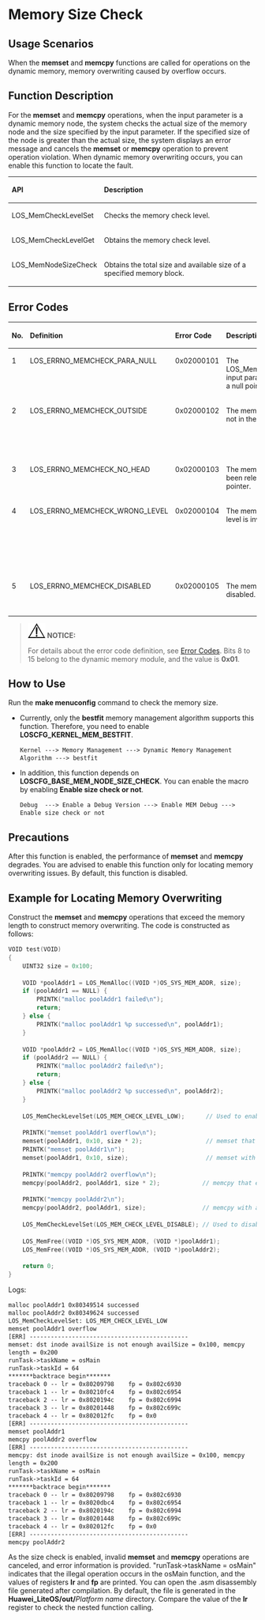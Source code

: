 # Memory Size Check<a name="EN-US_TOPIC_0312244439"></a>

## Usage Scenarios<a name="en-us_topic_0175230376_section38699997192621"></a>

When the  **memset**  and  **memcpy**  functions are called for operations on the dynamic memory, memory overwriting caused by overflow occurs.

## Function Description<a name="en-us_topic_0175230376_section46400139155028"></a>

For the  **memset**  and  **memcpy**  operations, when the input parameter is a dynamic memory node, the system checks the actual size of the memory node and the size specified by the input parameter. If the specified size of the node is greater than the actual size, the system displays an error message and cancels the  **memset**  or  **memcpy**  operation to prevent operation violation. When dynamic memory overwriting occurs, you can enable this function to locate the fault.

<a name="en-us_topic_0175230376_table6587685163114"></a>
<table><thead align="left"><tr id="en-us_topic_0175230376_row8355205704514"><th class="cellrowborder" valign="top" width="34.86%" id="mcps1.1.3.1.1"><p id="en-us_topic_0175230376_a2dffaf83b2894662b99e38092a81f4c0"><a name="en-us_topic_0175230376_a2dffaf83b2894662b99e38092a81f4c0"></a><a name="en-us_topic_0175230376_a2dffaf83b2894662b99e38092a81f4c0"></a>API</p>
</th>
<th class="cellrowborder" valign="top" width="65.14%" id="mcps1.1.3.1.2"><p id="en-us_topic_0175230376_a78e2e39f5b894c1d9e717315aceb9aeb"><a name="en-us_topic_0175230376_a78e2e39f5b894c1d9e717315aceb9aeb"></a><a name="en-us_topic_0175230376_a78e2e39f5b894c1d9e717315aceb9aeb"></a>Description</p>
</th>
</tr>
</thead>
<tbody><tr id="en-us_topic_0175230376_row10513314151950"><td class="cellrowborder" valign="top" width="34.86%" headers="mcps1.1.3.1.1 "><p id="en-us_topic_0175230376_p663627871946"><a name="en-us_topic_0175230376_p663627871946"></a><a name="en-us_topic_0175230376_p663627871946"></a>LOS_MemCheckLevelSet</p>
</td>
<td class="cellrowborder" valign="top" width="65.14%" headers="mcps1.1.3.1.2 "><p id="en-us_topic_0175230376_p66766791946"><a name="en-us_topic_0175230376_p66766791946"></a><a name="en-us_topic_0175230376_p66766791946"></a>Checks the memory check level.</p>
</td>
</tr>
<tr id="en-us_topic_0175230376_row57717782151954"><td class="cellrowborder" valign="top" width="34.86%" headers="mcps1.1.3.1.1 "><p id="en-us_topic_0175230376_p591081821946"><a name="en-us_topic_0175230376_p591081821946"></a><a name="en-us_topic_0175230376_p591081821946"></a>LOS_MemCheckLevelGet</p>
</td>
<td class="cellrowborder" valign="top" width="65.14%" headers="mcps1.1.3.1.2 "><p id="en-us_topic_0175230376_p230334311946"><a name="en-us_topic_0175230376_p230334311946"></a><a name="en-us_topic_0175230376_p230334311946"></a>Obtains the memory check level.</p>
</td>
</tr>
<tr id="en-us_topic_0175230376_row193316438483"><td class="cellrowborder" valign="top" width="34.86%" headers="mcps1.1.3.1.1 "><p id="en-us_topic_0175230376_p846713011116"><a name="en-us_topic_0175230376_p846713011116"></a><a name="en-us_topic_0175230376_p846713011116"></a>LOS_MemNodeSizeCheck</p>
</td>
<td class="cellrowborder" valign="top" width="65.14%" headers="mcps1.1.3.1.2 "><p id="en-us_topic_0175230376_p104671930316"><a name="en-us_topic_0175230376_p104671930316"></a><a name="en-us_topic_0175230376_p104671930316"></a>Obtains the total size and available size of a specified memory block.</p>
</td>
</tr>
</tbody>
</table>

## Error Codes<a name="en-us_topic_0175230376_section1881784174416"></a>

<a name="en-us_topic_0175230376_table6015294495642"></a>
<table><thead align="left"><tr id="en-us_topic_0175230376_row2267197395642"><th class="cellrowborder" valign="top" width="7.5200000000000005%" id="mcps1.1.6.1.1"><p id="en-us_topic_0175230376_p1908783195642"><a name="en-us_topic_0175230376_p1908783195642"></a><a name="en-us_topic_0175230376_p1908783195642"></a>No.</p>
</th>
<th class="cellrowborder" valign="top" width="29.03%" id="mcps1.1.6.1.2"><p id="en-us_topic_0175230376_p261046995642"><a name="en-us_topic_0175230376_p261046995642"></a><a name="en-us_topic_0175230376_p261046995642"></a>Definition</p>
</th>
<th class="cellrowborder" valign="top" width="11.58%" id="mcps1.1.6.1.3"><p id="en-us_topic_0175230376_p1012144095642"><a name="en-us_topic_0175230376_p1012144095642"></a><a name="en-us_topic_0175230376_p1012144095642"></a>Error Code</p>
</th>
<th class="cellrowborder" valign="top" width="26.790000000000003%" id="mcps1.1.6.1.4"><p id="en-us_topic_0175230376_p1453028795642"><a name="en-us_topic_0175230376_p1453028795642"></a><a name="en-us_topic_0175230376_p1453028795642"></a>Description</p>
</th>
<th class="cellrowborder" valign="top" width="25.080000000000002%" id="mcps1.1.6.1.5"><p id="en-us_topic_0175230376_p2753561710026"><a name="en-us_topic_0175230376_p2753561710026"></a><a name="en-us_topic_0175230376_p2753561710026"></a>Reference Solution</p>
</th>
</tr>
</thead>
<tbody><tr id="en-us_topic_0175230376_row6366372295642"><td class="cellrowborder" valign="top" width="7.5200000000000005%" headers="mcps1.1.6.1.1 "><p id="en-us_topic_0175230376_p5648782795642"><a name="en-us_topic_0175230376_p5648782795642"></a><a name="en-us_topic_0175230376_p5648782795642"></a>1</p>
</td>
<td class="cellrowborder" valign="top" width="29.03%" headers="mcps1.1.6.1.2 "><p id="en-us_topic_0175230376_p261116438345"><a name="en-us_topic_0175230376_p261116438345"></a><a name="en-us_topic_0175230376_p261116438345"></a>LOS_ERRNO_MEMCHECK_PARA_NULL</p>
</td>
<td class="cellrowborder" valign="top" width="11.58%" headers="mcps1.1.6.1.3 "><p id="en-us_topic_0175230376_p660114510360"><a name="en-us_topic_0175230376_p660114510360"></a><a name="en-us_topic_0175230376_p660114510360"></a>0x02000101</p>
</td>
<td class="cellrowborder" valign="top" width="26.790000000000003%" headers="mcps1.1.6.1.4 "><p id="en-us_topic_0175230376_p165631814114010"><a name="en-us_topic_0175230376_p165631814114010"></a><a name="en-us_topic_0175230376_p165631814114010"></a>The LOS_MemNodeSizeCheck input parameter contains a null pointer.</p>
</td>
<td class="cellrowborder" valign="top" width="25.080000000000002%" headers="mcps1.1.6.1.5 "><p id="en-us_topic_0175230376_p54251328201810"><a name="en-us_topic_0175230376_p54251328201810"></a><a name="en-us_topic_0175230376_p54251328201810"></a>Input a valid pointer.</p>
</td>
</tr>
<tr id="en-us_topic_0175230376_row18396131112373"><td class="cellrowborder" valign="top" width="7.5200000000000005%" headers="mcps1.1.6.1.1 "><p id="en-us_topic_0175230376_p163971911103714"><a name="en-us_topic_0175230376_p163971911103714"></a><a name="en-us_topic_0175230376_p163971911103714"></a>2</p>
</td>
<td class="cellrowborder" valign="top" width="29.03%" headers="mcps1.1.6.1.2 "><p id="en-us_topic_0175230376_p15397191113710"><a name="en-us_topic_0175230376_p15397191113710"></a><a name="en-us_topic_0175230376_p15397191113710"></a>LOS_ERRNO_MEMCHECK_OUTSIDE</p>
</td>
<td class="cellrowborder" valign="top" width="11.58%" headers="mcps1.1.6.1.3 "><p id="en-us_topic_0175230376_p739751114372"><a name="en-us_topic_0175230376_p739751114372"></a><a name="en-us_topic_0175230376_p739751114372"></a>0x02000102</p>
</td>
<td class="cellrowborder" valign="top" width="26.790000000000003%" headers="mcps1.1.6.1.4 "><p id="en-us_topic_0175230376_p193971711193717"><a name="en-us_topic_0175230376_p193971711193717"></a><a name="en-us_topic_0175230376_p193971711193717"></a>The memory address is not in the valid range.</p>
</td>
<td class="cellrowborder" valign="top" width="25.080000000000002%" headers="mcps1.1.6.1.5 "><p id="en-us_topic_0175230376_p4397811113714"><a name="en-us_topic_0175230376_p4397811113714"></a><a name="en-us_topic_0175230376_p4397811113714"></a>The input memory address is not within the memory management range. Ignore this error code.</p>
</td>
</tr>
<tr id="en-us_topic_0175230376_row1077061733719"><td class="cellrowborder" valign="top" width="7.5200000000000005%" headers="mcps1.1.6.1.1 "><p id="en-us_topic_0175230376_p10770111716371"><a name="en-us_topic_0175230376_p10770111716371"></a><a name="en-us_topic_0175230376_p10770111716371"></a>3</p>
</td>
<td class="cellrowborder" valign="top" width="29.03%" headers="mcps1.1.6.1.2 "><p id="en-us_topic_0175230376_p177703178376"><a name="en-us_topic_0175230376_p177703178376"></a><a name="en-us_topic_0175230376_p177703178376"></a>LOS_ERRNO_MEMCHECK_NO_HEAD</p>
</td>
<td class="cellrowborder" valign="top" width="11.58%" headers="mcps1.1.6.1.3 "><p id="en-us_topic_0175230376_p7770191743713"><a name="en-us_topic_0175230376_p7770191743713"></a><a name="en-us_topic_0175230376_p7770191743713"></a>0x02000103</p>
</td>
<td class="cellrowborder" valign="top" width="26.790000000000003%" headers="mcps1.1.6.1.4 "><p id="en-us_topic_0175230376_p5770101743720"><a name="en-us_topic_0175230376_p5770101743720"></a><a name="en-us_topic_0175230376_p5770101743720"></a>The memory address has been released or is a wild pointer.</p>
</td>
<td class="cellrowborder" valign="top" width="25.080000000000002%" headers="mcps1.1.6.1.5 "><p id="en-us_topic_0175230376_p187701217163712"><a name="en-us_topic_0175230376_p187701217163712"></a><a name="en-us_topic_0175230376_p187701217163712"></a>Verify that the input memory address is valid.</p>
</td>
</tr>
<tr id="en-us_topic_0175230376_row1577222415378"><td class="cellrowborder" valign="top" width="7.5200000000000005%" headers="mcps1.1.6.1.1 "><p id="en-us_topic_0175230376_p1477282433715"><a name="en-us_topic_0175230376_p1477282433715"></a><a name="en-us_topic_0175230376_p1477282433715"></a>4</p>
</td>
<td class="cellrowborder" valign="top" width="29.03%" headers="mcps1.1.6.1.2 "><p id="en-us_topic_0175230376_p1677242453718"><a name="en-us_topic_0175230376_p1677242453718"></a><a name="en-us_topic_0175230376_p1677242453718"></a>LOS_ERRNO_MEMCHECK_WRONG_LEVEL</p>
</td>
<td class="cellrowborder" valign="top" width="11.58%" headers="mcps1.1.6.1.3 "><p id="en-us_topic_0175230376_p18772162443714"><a name="en-us_topic_0175230376_p18772162443714"></a><a name="en-us_topic_0175230376_p18772162443714"></a>0x02000104</p>
</td>
<td class="cellrowborder" valign="top" width="26.790000000000003%" headers="mcps1.1.6.1.4 "><p id="en-us_topic_0175230376_p18772142493717"><a name="en-us_topic_0175230376_p18772142493717"></a><a name="en-us_topic_0175230376_p18772142493717"></a>The memory detection level is invalid.</p>
</td>
<td class="cellrowborder" valign="top" width="25.080000000000002%" headers="mcps1.1.6.1.5 "><p id="en-us_topic_0175230376_p1177210244376"><a name="en-us_topic_0175230376_p1177210244376"></a><a name="en-us_topic_0175230376_p1177210244376"></a>Use LOS_MemCheckLevelGet to check the memory check level and use LOS_MemCheckLevelSet to configure a valid memory check level.</p>
</td>
</tr>
<tr id="en-us_topic_0175230376_row126753302374"><td class="cellrowborder" valign="top" width="7.5200000000000005%" headers="mcps1.1.6.1.1 "><p id="en-us_topic_0175230376_p18675193014379"><a name="en-us_topic_0175230376_p18675193014379"></a><a name="en-us_topic_0175230376_p18675193014379"></a>5</p>
</td>
<td class="cellrowborder" valign="top" width="29.03%" headers="mcps1.1.6.1.2 "><p id="en-us_topic_0175230376_p7675163011372"><a name="en-us_topic_0175230376_p7675163011372"></a><a name="en-us_topic_0175230376_p7675163011372"></a>LOS_ERRNO_MEMCHECK_DISABLED</p>
</td>
<td class="cellrowborder" valign="top" width="11.58%" headers="mcps1.1.6.1.3 "><p id="en-us_topic_0175230376_p967513014372"><a name="en-us_topic_0175230376_p967513014372"></a><a name="en-us_topic_0175230376_p967513014372"></a>0x02000105</p>
</td>
<td class="cellrowborder" valign="top" width="26.790000000000003%" headers="mcps1.1.6.1.4 "><p id="en-us_topic_0175230376_p19675530163715"><a name="en-us_topic_0175230376_p19675530163715"></a><a name="en-us_topic_0175230376_p19675530163715"></a>The memory check is disabled.</p>
</td>
<td class="cellrowborder" valign="top" width="25.080000000000002%" headers="mcps1.1.6.1.5 "><p id="en-us_topic_0175230376_p186751830193715"><a name="en-us_topic_0175230376_p186751830193715"></a><a name="en-us_topic_0175230376_p186751830193715"></a>Use LOS_MemCheckLevelSet to enable memory check.</p>
</td>
</tr>
</tbody>
</table>

>![](public_sys-resources/icon-notice.gif) **NOTICE:** 
>
>For details about the error code definition, see  [Error Codes](../LiteOS_Kernel_Developer_Guide_en/development-guidelines-14.md). Bits 8 to 15 belong to the dynamic memory module, and the value is  **0x01**.

## How to Use<a name="en-us_topic_0175230376_section300741316138"></a>

Run the  **make menuconfig**  command to check the memory size.

-   Currently, only the  **bestfit**  memory management algorithm supports this function. Therefore, you need to enable  **LOSCFG\_KERNEL\_MEM\_BESTFIT**.

    ```
    Kernel ---> Memory Management ---> Dynamic Memory Management Algorithm ---> bestfit
    ```

-   In addition, this function depends on  **LOSCFG\_BASE\_MEM\_NODE\_SIZE\_CHECK**. You can enable the macro by enabling  **Enable size check or not**.

    ```
    Debug  ---> Enable a Debug Version ---> Enable MEM Debug ---> Enable size check or not
    ```


## Precautions<a name="en-us_topic_0175230376_section4175643316212"></a>

After this function is enabled, the performance of  **memset**  and  **memcpy**  degrades. You are advised to enable this function only for locating memory overwriting issues. By default, this function is disabled.

## Example for Locating Memory Overwriting<a name="en-us_topic_0175230376_section93997248518"></a>

Construct the  **memset**  and  **memcpy**  operations that exceed the memory length to construct memory overwriting. The code is constructed as follows:

```c
VOID test(VOID)
{
    UINT32 size = 0x100;

    VOID *poolAddr1 = LOS_MemAlloc((VOID *)OS_SYS_MEM_ADDR, size);
    if (poolAddr1 == NULL) {
        PRINTK("malloc poolAddr1 failed\n");
        return;
    } else {
        PRINTK("malloc poolAddr1 %p successed\n", poolAddr1);
    }

    VOID *poolAddr2 = LOS_MemAlloc((VOID *)OS_SYS_MEM_ADDR, size);
    if (poolAddr2 == NULL) {
        PRINTK("malloc poolAddr2 failed\n");
        return;
    } else {
        PRINTK("malloc poolAddr2 %p successed\n", poolAddr2);
    }

    LOS_MemCheckLevelSet(LOS_MEM_CHECK_LEVEL_LOW);      // Used to enable the check of the length of memset and memcpy.

    PRINTK("memset poolAddr1 overflow\n"); 
    memset(poolAddr1, 0x10, size * 2);                  // memset that exceeds the length
    PRINTK("memset poolAddr1\n"); 
    memset(poolAddr1, 0x10, size);                      // memset with a proper length

    PRINTK("memcpy poolAddr2 overflow\n"); 
    memcpy(poolAddr2, poolAddr1, size * 2);            // memcpy that exceeds the length

    PRINTK("memcpy poolAddr2\n"); 
    memcpy(poolAddr2, poolAddr1, size);                // memcpy with a proper length

    LOS_MemCheckLevelSet(LOS_MEM_CHECK_LEVEL_DISABLE); // Used to disable the check of the length of memset and memcpy.

    LOS_MemFree((VOID *)OS_SYS_MEM_ADDR, (VOID *)poolAddr1);
    LOS_MemFree((VOID *)OS_SYS_MEM_ADDR, (VOID *)poolAddr2);

    return 0;
}
```

Logs:

```
malloc poolAddr1 0x80349514 successed
malloc poolAddr2 0x80349624 successed
LOS_MemCheckLevelSet: LOS_MEM_CHECK_LEVEL_LOW
memset poolAddr1 overflow
[ERR] ---------------------------------------------
memset: dst inode availSize is not enough availSize = 0x100, memcpy length = 0x200
runTask->taskName = osMain
runTask->taskId = 64
*******backtrace begin*******
traceback 0 -- lr = 0x80209798    fp = 0x802c6930
traceback 1 -- lr = 0x80210fc4    fp = 0x802c6954
traceback 2 -- lr = 0x8020194c    fp = 0x802c6994
traceback 3 -- lr = 0x80201448    fp = 0x802c699c
traceback 4 -- lr = 0x802012fc    fp = 0x0
[ERR] ---------------------------------------------
memset poolAddr1
memcpy poolAddr2 overflow
[ERR] ---------------------------------------------
memcpy: dst inode availSize is not enough availSize = 0x100, memcpy length = 0x200
runTask->taskName = osMain
runTask->taskId = 64
*******backtrace begin*******
traceback 0 -- lr = 0x80209798    fp = 0x802c6930
traceback 1 -- lr = 0x8020dbc4    fp = 0x802c6954
traceback 2 -- lr = 0x8020194c    fp = 0x802c6994
traceback 3 -- lr = 0x80201448    fp = 0x802c699c
traceback 4 -- lr = 0x802012fc    fp = 0x0
[ERR] ---------------------------------------------
memcpy poolAddr2
```

As the size check is enabled, invalid  **memset**  and  **memcpy**  operations are canceled, and error information is provided. "runTask-\>taskName = osMain" indicates that the illegal operation occurs in the osMain function, and the values of registers  **lr**  and  **fp**  are printed. You can open the .asm disassembly file generated after compilation. By default, the file is generated in the  **Huawei\_LiteOS/out/**_Platform name_  directory. Compare the value of the  **lr**  register to check the nested function calling.

